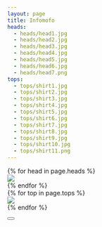 ```yaml
---
layout: page
title: Infomofo
heads:
  - heads/head1.jpg
  - heads/head2.jpg
  - heads/head3.jpg
  - heads/head4.jpg
  - heads/head5.jpg
  - heads/head6.jpg
  - heads/head7.png
tops:
  - tops/shirt1.jpg
  - tops/shirt2.jpg
  - tops/shirt3.jpg
  - tops/shirt4.jpg
  - tops/shirt5.jpg
  - tops/shirt6.jpg
  - tops/shirt7.jpg
  - tops/shirt8.jpg
  - tops/shirt9.jpg
  - tops/shirt10.jpg
  - tops/shirt11.png
---
```

<div class="main">
<div id="heads" class="carousel">
{% for head in page.heads %}
<div class="head carousel--slide">
<img src="{{ head }}" class="siemaSlider--slide"/>
</div>
{% endfor %}
</div>

<div id="tops" class="carousel">
{% for top in page.tops %}
<div class="top carousel--slide">
<img src="{{ top }}" class="siemaSlider--slide" />
</div>
{% endfor %}
</div>
</div>

<button onClick="shuffle()" class="randomButton"><i class="fa fa-random fa-2x"/></button>

<script>
  var heads = new Flickity('#heads', {
    autoPlay: false,
    imagesLoaded: true,
    pageDots: false,
    wrapAround: true,
  });

  var tops = new Flickity('#tops', {
    autoPlay: false,
    imagesLoaded: true,
    pageDots: false,
    wrapAround: true,
  });

  var randomIndex = function(length) {
    var random = Math.random();
    var mult = random * length;
    return Math.floor(mult);
  };

  var shuffling = false;

  function shuffle() {
    var randomHead = randomIndex(heads.cells.length);
    shuffling = true;
    heads.selectCell(randomHead);
    tops.selectCell(randomIndex(tops.cells.length), function() {
      console.log(tops.selectedIndex);
      shuffling = false;
    });
  };

  window.setTimeout(function() {
      shuffle();
    }, 2000);
</script>